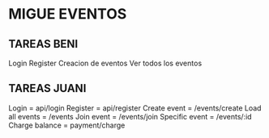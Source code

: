 # MIGUE EVENTOS

## TAREAS BENI
Login 
Register
Creacion de eventos
Ver todos los eventos


## TAREAS JUANI
Login = api/login
Register = api/register
Create event = /events/create
Load all events = /events
Join event = /events/join
Specific event = /events/:id
Charge balance = payment/charge
